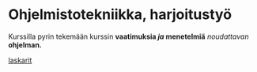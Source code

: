 # Ohjelmistotekniikka, harjoitustyö

Kurssilla pyrin tekemään kurssin **vaatimuksia _ja_ menetelmiä** _noudattavan_ **ohjelman.**

[laskarit](https://github.com/LHuldin/ot-harjoitustyo24/tree/main/laskarit)
